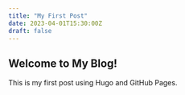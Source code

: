 ```yaml
---
title: "My First Post"
date: 2023-04-01T15:30:00Z
draft: false
---
```


## Welcome to My Blog!

This is my first post using Hugo and GitHub Pages.